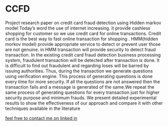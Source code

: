 # CCFD
Project research paper on credit card fraud detection using Hidden markov model
Today’s word the use of internet increasing. it provide cashless shopping for customer so we use credit card for online transactions. Credit card is the best way to fast online transaction for shopping . HMM(hidden morkov model) provide appropriate service to detect or prevent user those are not genuine. in HMM transaction will provide security to detect fraud transaction. In the existing credit card fraud detection business processing system, fraudulent transaction will be detected after transaction is done. It is difficult to find out fraudulent and regarding loses will be barred by issuing authorities. Thus, during the transaction we generate questions using verification engine. This process of generating questions is done every time for more security. If all the questions are not answered then the transaction fails and a message is generated of the same.We repeat the same process of generating questions for every transaction just for higher security purpose
and minimum frauds. We present detailed experimental results to show the effectiveness of our approach and compare it with other techniques available in the literature






 [feel free to contact me on linked in](https://www.linkedin.com/in/swapnil-martin-89068a98/ "Linked in ")

